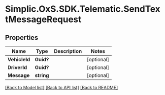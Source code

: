 # Simplic.OxS.SDK.Telematic.SendTextMessageRequest

## Properties

Name | Type | Description | Notes
------------ | ------------- | ------------- | -------------
**VehicleId** | **Guid?** |  | [optional] 
**DriverId** | **Guid?** |  | [optional] 
**Message** | **string** |  | [optional] 

[[Back to Model list]](../README.md#documentation-for-models) [[Back to API list]](../README.md#documentation-for-api-endpoints) [[Back to README]](../README.md)

